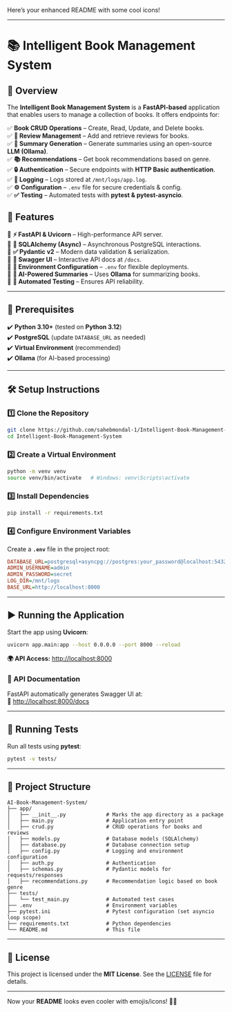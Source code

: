 Here’s your enhanced README with some cool icons!  

---

# 📚 Intelligent Book Management System  

## 🚀 Overview  

The **Intelligent Book Management System** is a **FastAPI-based** application that enables users to manage a collection of books. It offers endpoints for:  

✅ **Book CRUD Operations** – Create, Read, Update, and Delete books.  
✅ **📝 Review Management** – Add and retrieve reviews for books.  
✅ **📖 Summary Generation** – Generate summaries using an open-source **LLM (Ollama)**.  
✅ **📚 Recommendations** – Get book recommendations based on genre.  
✅ **🔒 Authentication** – Secure endpoints with **HTTP Basic authentication**.  
✅ **📝 Logging** – Logs stored at `/mnt/logs/app.log`.  
✅ **⚙️ Configuration** – `.env` file for secure credentials & config.  
✅ **✅ Testing** – Automated tests with **pytest & pytest-asyncio**.  

## 🌟 Features  

🔹 **⚡ FastAPI & Uvicorn** – High-performance API server.  
🔹 **📡 SQLAlchemy (Async)** – Asynchronous PostgreSQL interactions.  
🔹 **✅ Pydantic v2** – Modern data validation & serialization.  
🔹 **📄 Swagger UI** – Interactive API docs at `/docs`.  
🔹 **🔐 Environment Configuration** – `.env` for flexible deployments.  
🔹 **🤖 AI-Powered Summaries** – Uses **Ollama** for summarizing books.  
🔹 **🧪 Automated Testing** – Ensures API reliability.  

---

## 🔧 Prerequisites  

✔️ **Python 3.10+** (tested on **Python 3.12**)  
✔️ **PostgreSQL** (update `DATABASE_URL` as needed)  
✔️ **Virtual Environment** (recommended)  
✔️ **Ollama** (for AI-based processing)  

---

## 🛠️ Setup Instructions  

### 1️⃣ Clone the Repository  

```bash
git clone https://github.com/sahebmondal-1/Intelligent-Book-Management-System.git
cd Intelligent-Book-Management-System
```

### 2️⃣ Create a Virtual Environment  

```bash
python -m venv venv
source venv/bin/activate   # Windows: venv\Scripts\activate
```

### 3️⃣ Install Dependencies  

```bash
pip install -r requirements.txt
```

### 4️⃣ Configure Environment Variables  

Create a **`.env`** file in the project root:  

```ini
DATABASE_URL=postgresql+asyncpg://postgres:your_password@localhost:5432/bookdb
ADMIN_USERNAME=admin
ADMIN_PASSWORD=secret
LOG_DIR=/mnt/logs
BASE_URL=http://localhost:8000
```

---

## ▶️ Running the Application  

Start the app using **Uvicorn**:  

```bash
uvicorn app.main:app --host 0.0.0.0 --port 8000 --reload
```

**🌍 API Access:** [http://localhost:8000](http://localhost:8000)  

### 📜 API Documentation  

FastAPI automatically generates Swagger UI at:  
📌 [http://localhost:8000/docs](http://localhost:8000/docs)  

---

## 🧪 Running Tests  

Run all tests using **pytest**:  

```bash
pytest -v tests/
```

---

## 📂 Project Structure  

```
AI-Book-Management-System/
├── app/
│   ├── __init__.py             # Marks the app directory as a package
│   ├── main.py                 # Application entry point
│   ├── crud.py                 # CRUD operations for books and reviews
│   ├── models.py               # Database models (SQLAlchemy)
│   ├── database.py             # Database connection setup
│   ├── config.py               # Logging and environment configuration
│   ├── auth.py                 # Authentication
│   ├── schemas.py              # Pydantic models for requests/responses
│   ├── recommendations.py      # Recommendation logic based on book genre
├── tests/
│   └── test_main.py            # Automated test cases
├── .env                        # Environment variables
├── pytest.ini                  # Pytest configuration (set asyncio loop scope)
├── requirements.txt            # Python dependencies
└── README.md                   # This file
```

---

## 📜 License  

This project is licensed under the **MIT License**. See the [LICENSE](LICENSE) file for details.  

---

Now your **README** looks even cooler with emojis/icons! 🚀😎